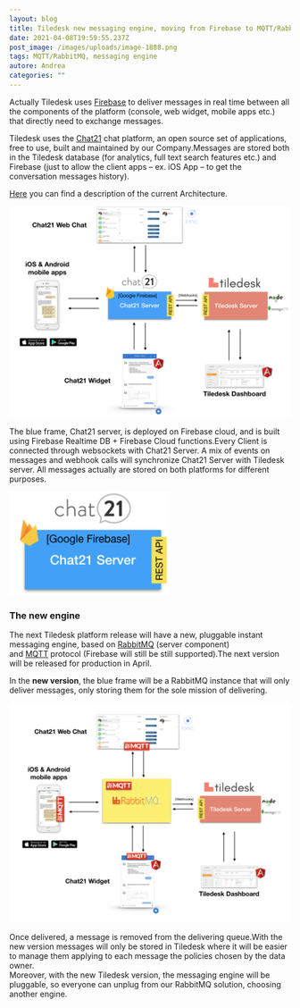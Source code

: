 ```yaml
---
layout: blog
title: Tiledesk new messaging engine, moving from Firebase to MQTT/RabbitMQ
date: 2021-04-08T19:59:55.237Z
post_image: /images/uploads/image-1888.png
tags: MQTT/RabbitMQ, messaging engine
autore: Andrea
categories: ""
---
```

Actually Tiledesk uses [Firebase](https://firebase.google.com/) to deliver messages in real time between all the components of the platform (console, web widget, mobile apps etc.) that directly need to exchange messages.

Tiledesk uses the [Chat21](http://www.chat21.org/) chat platform, an open source set of applications, free to use, built and maintained by our Company.Messages are stored both in the Tiledesk database (for analytics, full text search features etc.) and Firebase (just to allow the client apps – ex. iOS App – to get the conversation messages history).

[Here](https://developer.tiledesk.com/architecture/schema) you can find a description of the current Architecture.

![Tiledesk Architecture](/images/uploads/assets_-lz4-zelpfnjxhzk2q1s_-lp7ugv5dbdys9pwrp4d_-lp7uvkrwie1zvyv9bkx_tiledesk-architecture-design.001.jpeg "Tiledesk Architecture")

The blue frame, Chat21 server, is deployed on Firebase cloud, and is built using Firebase Realtime DB + Firebase Cloud functions.Every Client is connected through websockets with Chat21 Server. A mix of events on messages and webhook calls will synchronize Chat21 Server with Tiledesk server. All messages actually are stored on both platforms for different purposes.

![Chat21 Server](/images/uploads/image888.png "Chat21 Server")

### The new engine

The next Tiledesk platform release will have a new, pluggable instant messaging engine, based on [RabbitMQ](https://www.rabbitmq.com/) (server component) and [MQTT](https://en.wikipedia.org/wiki/MQTT) protocol (Firebase will still be still supported).The next version will be released for production in April.

In the **new version**, the blue frame will be a RabbitMQ instance that will only deliver messages, only storing them for the sole mission of delivering.

![The new engine](/images/uploads/image-1888.png "The new engine")

Once delivered, a message is removed from the delivering queue.With the new version messages will only be stored in Tiledesk where it will be easier to manage them applying to each message the policies chosen by the data owner.\
Moreover, with the new Tiledesk version, the messaging engine will be pluggable, so everyone can unplug from our RabbitMQ solution, choosing another engine.